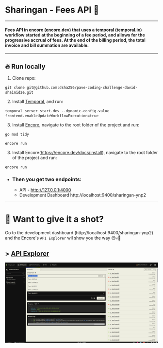 # Sharingan - Fees API 🚀

---

#### Fees API in encore (encore.dev) that uses a temporal (temporal.io) workflow started at the beginning of a fee period, and allows for the progressive accrual of fees. At the end of the billing period, the total invoice and bill summation are available.

---

## 🔥 Run locally
1. Clone repo:
```shell
git clone git@github.com:dsha256/pave-coding-challenge-david-shainidze.git
```

2. Install [Temporal](https://learn.temporal.io/getting_started/go/), and run:
```shell
temporal server start-dev --dynamic-config-value frontend.enableUpdateWorkflowExecution=true
```

3. Install [Encore](https://encore.dev/docs/install), navigate to the root folder of the project and run:
```shell
go mod tidy
```
```shell
encore run
```

3. Install Encore(https://encore.dev/docs/install), navigate to the root folder of the project and run:
```shell
encore run
```

* ### Then you get two endpoints:
  - API - http://127.0.0.1:4000
  - Development Dashboard http://localhost:9400/sharingan-ynp2

---

# 👀 Want to give it a shot?
Go to the development dashboard (http://localhost:9400/sharingan-ynp2) and the Encore's `API Explorer` wil show you the way 😊💀🤞

## > [ API Explorer](https://encore.dev/docs/observability/dev-dash)
<div>
  <a href="https://github.com/dsha256/pave-coding-challenge-david-shainidze">
    <img src="/.github/images/encore_api_explorer.png" alt="API Explorer" />
  </a>
</div>